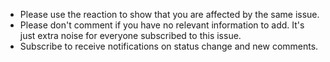 - Please use the reaction to show that you are affected by the same issue.
- Please don't comment if you have no relevant information to add. It's just extra noise for everyone subscribed to this issue.
- Subscribe to receive notifications on status change and new comments.

